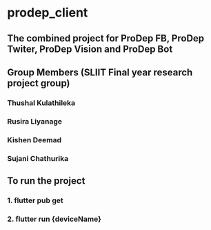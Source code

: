 # prodep_client

## The combined project for ProDep FB, ProDep Twiter, ProDep Vision and ProDep Bot

## Group Members (SLIIT Final year research project group)

### Thushal Kulathileka
### Rusira Liyanage
### Kishen Deemad 
### Sujani Chathurika

## To run the project 
### 1. flutter pub get
### 2. flutter run {deviceName} 
